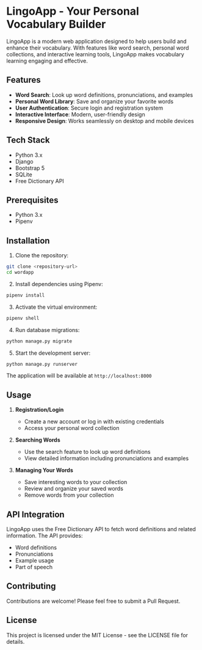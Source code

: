 # LingoApp - Your Personal Vocabulary Builder

LingoApp is a modern web application designed to help users build and enhance their vocabulary. With features like word search, personal word collections, and interactive learning tools, LingoApp makes vocabulary learning engaging and effective.

## Features

- **Word Search**: Look up word definitions, pronunciations, and examples
- **Personal Word Library**: Save and organize your favorite words
- **User Authentication**: Secure login and registration system
- **Interactive Interface**: Modern, user-friendly design
- **Responsive Design**: Works seamlessly on desktop and mobile devices

## Tech Stack

- Python 3.x
- Django
- Bootstrap 5
- SQLite
- Free Dictionary API

## Prerequisites

- Python 3.x
- Pipenv

## Installation

1. Clone the repository:

```bash
git clone <repository-url>
cd wordapp
```

2. Install dependencies using Pipenv:

```bash
pipenv install
```

3. Activate the virtual environment:

```bash
pipenv shell
```

4. Run database migrations:

```bash
python manage.py migrate
```

5. Start the development server:

```bash
python manage.py runserver
```

The application will be available at `http://localhost:8000`

## Usage

1. **Registration/Login**

   - Create a new account or log in with existing credentials
   - Access your personal word collection

2. **Searching Words**

   - Use the search feature to look up word definitions
   - View detailed information including pronunciations and examples

3. **Managing Your Words**
   - Save interesting words to your collection
   - Review and organize your saved words
   - Remove words from your collection

## API Integration

LingoApp uses the Free Dictionary API to fetch word definitions and related information. The API provides:

- Word definitions
- Pronunciations
- Example usage
- Part of speech

## Contributing

Contributions are welcome! Please feel free to submit a Pull Request.

## License

This project is licensed under the MIT License - see the LICENSE file for details.
